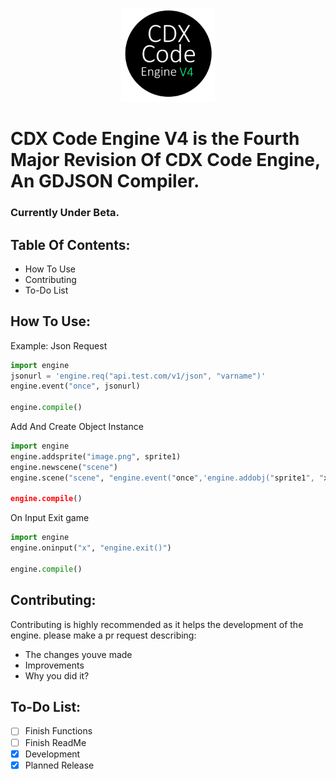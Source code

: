 <p align="center">
  <img width="150" height="150" src="logo.png">
</p>

# CDX Code Engine V4 is the Fourth Major Revision Of CDX Code Engine, An GDJSON Compiler.

### Currently Under Beta.

## Table Of Contents:
- How To Use
- Contributing
- To-Do List

## How To Use:

Example: Json Request
```python
import engine
jsonurl = 'engine.req("api.test.com/v1/json", "varname")'
engine.event("once", jsonurl)

engine.compile()
```
Add And Create Object Instance
```python
import engine
engine.addsprite("image.png", sprite1)
engine.newscene("scene")
engine.scene("scene", "engine.event("once",'engine.addobj("sprite1", "x", "y")')

engine.compile()
```
On Input Exit game
```python
import engine
engine.oninput("x", "engine.exit()")

engine.compile()
```

## Contributing: 
Contributing is highly recommended as it helps the development of the engine.
please make a pr request describing:
- The changes youve made
- Improvements
- Why you did it?

## To-Do List:
- [ ] Finish Functions 
- [ ] Finish ReadMe
- [x] Development
- [x] Planned Release
